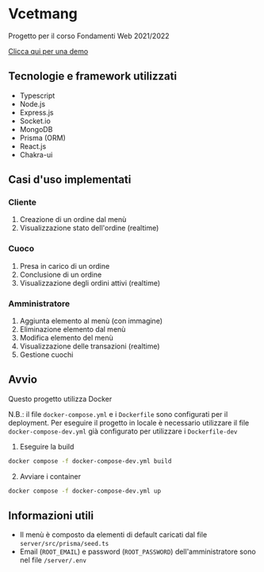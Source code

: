 # Vcetmang

Progetto per il corso Fondamenti Web 2021/2022

[Clicca qui per una demo](https://www.vcetmang.online)

## Tecnologie e framework utilizzati

- Typescript
- Node.js
- Express.js
- Socket.io
- MongoDB
- Prisma (ORM)
- React.js
- Chakra-ui

## Casi d'uso implementati

### Cliente
1. Creazione di un ordine dal menù
2. Visualizzazione stato dell'ordine (realtime)

### Cuoco
1. Presa in carico di un ordine
2. Conclusione di un ordine
3. Visualizzazione degli ordini attivi (realtime)

### Amministratore
1. Aggiunta elemento al menù (con immagine)
2. Eliminazione elemento dal menù
3. Modifica elemento del menù
4. Visualizzazione delle transazioni (realtime)
5. Gestione cuochi

## Avvio
Questo progetto utilizza Docker

N.B.: il file `docker-compose.yml` e i `Dockerfile` sono configurati per il deployment. Per eseguire il progetto in locale è necessario utilizzare il file `docker-compose-dev.yml` già configurato per utilizzare i `Dockerfile-dev`

1. Eseguire la build
  ```sh
  docker compose -f docker-compose-dev.yml build
  ```
2. Avviare i container
  ```sh
  docker compose -f docker-compose-dev.yml up
  ```

## Informazioni utili

- Il menù è composto da elementi di default caricati dal file `server/src/prisma/seed.ts`
- Email (`ROOT_EMAIL`) e password (`ROOT_PASSWORD`) dell'amministratore sono nel file `/server/.env` 
